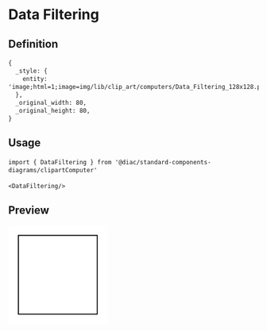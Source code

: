 # Data Filtering

## Definition

```
{
  _style: { 
    entity: 'image;html=1;image=img/lib/clip_art/computers/Data_Filtering_128x128.pngstrokeColor=none;',
  },
  _original_width: 80,
  _original_height: 80,
}
```

## Usage

```
import { DataFiltering } from '@diac/standard-components-diagrams/clipartComputer'

<DataFiltering/>
```

## Preview

<img src="./data-filtering.png" width="200"/>
